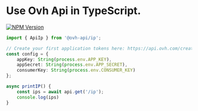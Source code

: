 # Use Ovh Api in TypeScript.

[![NPM Version](https://img.shields.io/npm/v/@ovh-api/common.svg?style=flat)](https://www.npmjs.org/package/@ovh-api/)

```typescript
import { ApiIp } from '@ovh-api/ip';

// Create your first application tokens here: https://api.ovh.com/createToken/?GET=/me
const config = {
    appKey: String(process.env.APP_KEY),
    appSecret: String(process.env.APP_SECRET),
    consumerKey: String(process.env.CONSUMER_KEY)
};

async printIP() {
    const ips = await api.get('/ip');
    console.log(ips)
}
```

